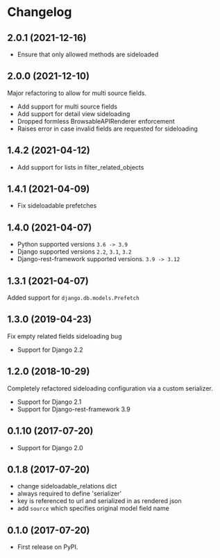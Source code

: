 # Changelog

## 2.0.1 (2021-12-16)

- Ensure that only allowed methods are sideloaded

## 2.0.0 (2021-12-10)

Major refactoring to allow for multi source fields.

- Add support for multi source fields
- Add support for detail view sideloading
- Dropped formless BrowsableAPIRenderer enforcement
- Raises error in case invalid fields are requested for sideloading

## 1.4.2 (2021-04-12)

- Add support for lists in filter_related_objects

## 1.4.1 (2021-04-09)

- Fix sideloadable prefetches

## 1.4.0 (2021-04-07)

- Python supported versions `3.6 -> 3.9`
- Django supported versions `2.2`, `3.1`, `3.2`
- Django-rest-framework supported versions. `3.9 -> 3.12`

## 1.3.1 (2021-04-07)

Added support for `django.db.models.Prefetch`

## 1.3.0 (2019-04-23)

Fix empty related fields sideloading bug

- Support for Django 2.2

## 1.2.0 (2018-10-29)

Completely refactored sideloading configuration via a custom serializer.

- Support for Django 2.1
- Support for Django-rest-framework 3.9

## 0.1.10 (2017-07-20)

- Support for Django 2.0

## 0.1.8 (2017-07-20)

- change sideloadable_relations dict
- always required to define 'serializer'
- key is referenced to url and serialized in as rendered json
- add `source` which specifies original model field name

## 0.1.0 (2017-07-20)

- First release on PyPI.
